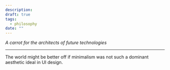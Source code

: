 ```yaml
---
description: 
draft: true
tags:
  - philosophy
date: ""
---
```

*A carrot for the architects of future technologies*

---
The world might be better off if minimalism was not such a dominant aesthetic ideal in UI design. 
